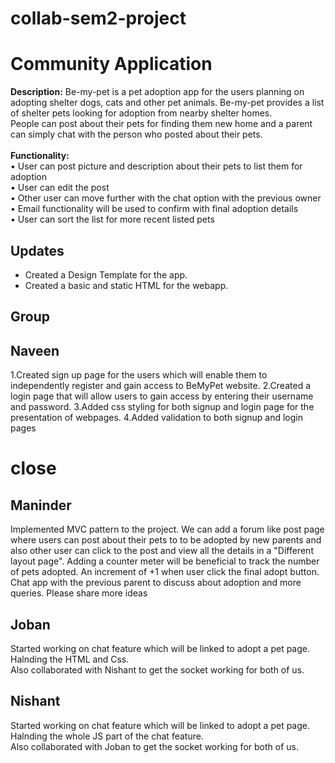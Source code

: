 # collab-sem2-project

# Community Application
**Description:** Be-my-pet is a pet adoption app for the users planning on adopting shelter dogs, cats and other pet animals. Be-my-pet provides a list of shelter pets looking for adoption from nearby shelter homes.\
People can post about their pets for finding them new home and a parent can simply chat with the person who posted about their pets.\
\
**Functionality:** \
•	User can post picture and description about their pets to list them for adoption\
•	User can edit the post\
•	Other user can move further with the chat option with the previous owner\
•	Email functionality will be used to confirm with final adoption details\
•	User can sort the list for more recent listed pets

## Updates
- Created a Design Template for the app.
- Created a basic and static HTML for the webapp. 

## Group
## Naveen
1.Created sign up page for the users which will enable them to independently register and gain access to BeMyPet website.
2.Created a login page that will allow users to gain access by entering their username and password.
3.Added css styling for both signup and login page for the presentation of webpages.
4.Added validation to both signup and login pages
# close

## Maninder
Implemented MVC pattern to the project. We can add a forum like post page where users can post about their pets to to be adopted by new parents and also other user can click to the post and view all the details in a "Different layout page".
Adding a counter meter will be beneficial to track the number of pets adopted. An increment of +1 when user click the final adopt button.
Chat app with the previous parent to discuss about adoption and more queries.
Please share more ideas

## Joban
Started working on chat feature which will be linked to adopt a pet page.   
Halnding the HTML and Css.     
Also collaborated with Nishant to get the socket working for both of us.  

## Nishant
Started working on chat feature which will be linked to adopt a pet page.   
Halnding the whole JS part of the chat feature.     
Also collaborated with Joban to get the socket working for both of us.  

